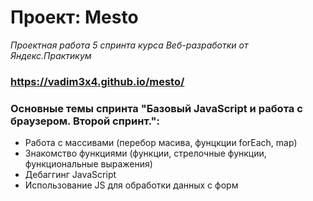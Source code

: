 # **Проект: Mesto**
*Проектная работа 5 спринта курса Веб-разработки от Яндекс.Практикум*
### **https://vadim3x4.github.io/mesto/**

### **Основные темы спринта "Базовый JavaScript и работа с браузером. Второй спринт.":**

* Работа с массивами (перебор масива, фунцкции forEach, map)
* Знакомство функциями (функции, стрелочные функции, функциональные выражения)
* Дебаггинг JavaScript
* Использование JS для обработки данных с форм




